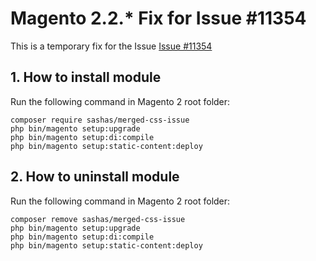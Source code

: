 # Magento 2.2.* Fix for Issue #11354
This is a temporary fix for the Issue [Issue #11354](https://github.com/magento/magento2/issues/11354)
## 1. How to install module

Run the following command in Magento 2 root folder:

```
composer require sashas/merged-css-issue
php bin/magento setup:upgrade
php bin/magento setup:di:compile
php bin/magento setup:static-content:deploy
```

## 2. How to uninstall module

Run the following command in Magento 2 root folder:

```
composer remove sashas/merged-css-issue
php bin/magento setup:upgrade
php bin/magento setup:di:compile
php bin/magento setup:static-content:deploy
```